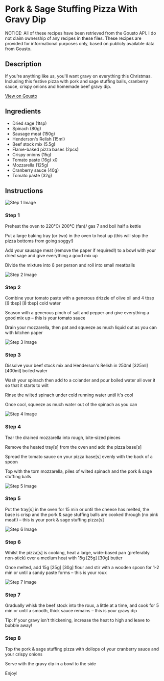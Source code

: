 # Pork & Sage Stuffing Pizza With Gravy Dip

NOTICE: All of these recipes have been retrieved from the Gousto API. I do not claim ownership of any recipes in these files. These recipes are provided for informational purposes only, based on publicly available data from Gousto.

## Description

If you're anything like us, you'll want gravy on everything this Christmas. Including this festive pizza with pork and sage stuffing balls, cranberry sauce, crispy onions and homemade beef gravy dip. 

[View on Gousto](https://www.gousto.co.uk/recipes/cookbook/festive-pork-sage-stuffing-pizza-with-gravy-dip)

## Ingredients

- Dried sage (1tsp)
- Spinach (80g)
- Sausage meat (150g)
- Henderson's Relish (15ml)
- Beef stock mix (5.5g)
- Flame-baked pizza bases (2pcs)
- Crispy onions (15g)
- Tomato paste (16g) x0
- Mozzarella (125g)
- Cranberry sauce (40g)
- Tomato paste (32g)

## Instructions

![Step 1 Image](https://production-media.gousto.co.uk/cms/recipe-step-image/step-1-1606303961514-x200.jpg)

### Step 1

Preheat the oven to 220°C/ 200°C (fan)/ gas 7 and boil half a kettle

Put a large baking tray (or two) in the oven to heat up (this will stop the pizza bottoms from going soggy!)

Add your sausage meat (remove the paper if required!) to a bowl with your dried sage and give everything a good mix up

Divide the mixture into 6 per person and roll into small meatballs

![Step 2 Image](https://production-media.gousto.co.uk/cms/recipe-step-image/step-2-1606303967634-x200.jpg)

### Step 2

Combine your tomato paste with a generous drizzle of olive oil and 4 tbsp <span class="text-purple">[6 tbsp]</span> <span class="text-danger">[8 tbsp]</span> cold water

Season with a generous pinch of salt and pepper and give everything a good mix up – this is your tomato sauce

Drain your mozzarella, then pat and squeeze as much liquid out as you can with kitchen paper

![Step 3 Image](https://production-media.gousto.co.uk/cms/recipe-step-image/step-3-1606303978520-x200.jpg)

### Step 3

Dissolve your beef stock mix and Henderson's Relish in 250ml <span class="text-purple">[325ml] </span><span class="text-danger">[400ml]</span> boiled water

Wash your spinach then add to a colander and pour boiled water all over it so that it starts to wilt

Rinse the wilted spinach under cold running water until it's cool

Once cool, squeeze as much water out of the spinach as you can

![Step 4 Image](https://production-media.gousto.co.uk/cms/recipe-step-image/step-4-1606303990294-x200.jpg)

### Step 4

Tear the drained mozzarella into rough, bite-sized pieces

Remove the heated tray[s] from the oven and add the pizza base[s]

Spread the tomato sauce on your pizza base[s] evenly with the back of a spoon

Top with the torn mozzarella, piles of wilted spinach and the pork & sage stuffing balls

![Step 5 Image](https://production-media.gousto.co.uk/cms/recipe-step-image/step-5-1606304001243-x200.jpg)

### Step 5

Put the tray[s] in the oven for 15 min or until the cheese has melted, the base is crisp and the pork & sage stuffing balls are cooked through (no pink meat!) – this is your pork & sage stuffing pizza[s]

![Step 6 Image](https://production-media.gousto.co.uk/cms/recipe-step-image/step-6-1606304015590-x200.jpg)

### Step 6

Whilst the pizza[s] is cooking, heat a large, wide-based pan (preferably non-stick) over a medium heat with 15g <span class="text-purple">[25g]</span> <span class="text-danger">[30g]</span> butter

Once melted, add 15g <span class="text-purple">[25g]</span> <span class="text-danger">[30g]</span> flour and stir with a wooden spoon for 1-2 min or until a sandy paste forms – this is your roux

![Step 7 Image](https://production-media.gousto.co.uk/cms/recipe-step-image/step-7-1606304025078-x200.jpg)

### Step 7

Gradually whisk the beef stock into the roux, a little at a time, and cook for 5 min or until a smooth, thick sauce remains – this is your gravy dip

Tip: If your gravy isn't thickening, increase the heat to high and leave to bubble away!

### Step 8

Top the pork & sage stuffing pizza with dollops of your cranberry sauce and your crispy onions

Serve with the gravy dip in a bowl to the side

Enjoy!

